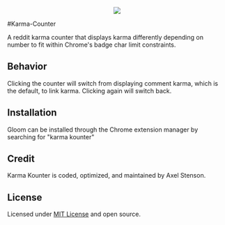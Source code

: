 

<p align="center">
  <img src ="src/snoo.128png">
</p>

#Karma-Counter

A reddit karma counter that displays karma differently depending on number to
fit within Chrome's badge char limit constraints.

## Behavior

Clicking the counter will switch from displaying comment karma, which
is the default, to link karma. Clicking again will switch back.

## Installation

Gloom can be installed through the Chrome extension manager by searching for "karma kounter"

## Credit

Karma Kounter is coded, optimized, and maintained by Axel Stenson.

## License

Licensed under [MIT License](https://github.com/axellarsstenson/karma-kounter/blob/master/LICENSE.md) and open source.
